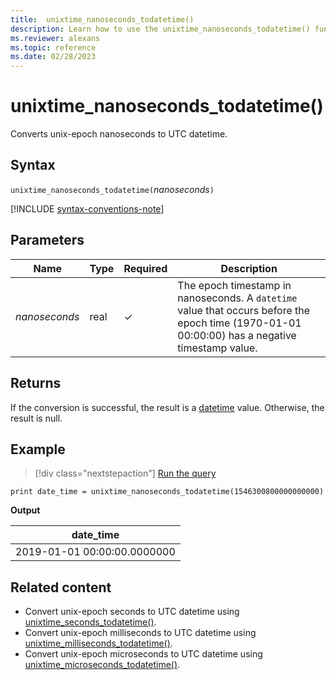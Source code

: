 ```yaml
---
title:  unixtime_nanoseconds_todatetime()
description: Learn how to use the unixtime_nanoseconds_todatetime() function to convert unix-epoch nanoseconds to UTC datetime.
ms.reviewer: alexans
ms.topic: reference
ms.date: 02/28/2023
---
```

# unixtime_nanoseconds_todatetime()

Converts unix-epoch nanoseconds to UTC datetime.

## Syntax

`unixtime_nanoseconds_todatetime(`*nanoseconds*`)`

[!INCLUDE [syntax-conventions-note](../../includes/syntax-conventions-note.md)]

## Parameters

| Name | Type | Required | Description |
|--|--|--|--|
| *nanoseconds* | real | &check; | The epoch timestamp in nanoseconds. A `datetime` value that occurs before the epoch time (1970-01-01 00:00:00) has a negative timestamp value.|

## Returns

If the conversion is successful, the result is a [datetime](./scalar-data-types/datetime.md) value. Otherwise, the result is null.

## Example

> [!div class="nextstepaction"]
> <a href="https://dataexplorer.azure.com/clusters/help/databases/Samples?query=H4sIAAAAAAAAAysoyswrUUhJLEmNL8nMTVWwVSjNy6wAMePzEvPyi1OT8/NSiuNL8kFKQMIahqYmZsYGBhYGCKAJAOcnRh5GAAAA" target="_blank">Run the query</a>

```kusto
print date_time = unixtime_nanoseconds_todatetime(1546300800000000000)
```

**Output**

|date_time|
|---|
|2019-01-01 00:00:00.0000000|

## Related content

* Convert unix-epoch seconds to UTC datetime using [unixtime_seconds_todatetime()](unixtime-seconds-todatetimefunction.md).
* Convert unix-epoch milliseconds to UTC datetime using [unixtime_milliseconds_todatetime()](unixtime-milliseconds-todatetimefunction.md).
* Convert unix-epoch microseconds to UTC datetime using [unixtime_microseconds_todatetime()](unixtime-microseconds-todatetimefunction.md).
